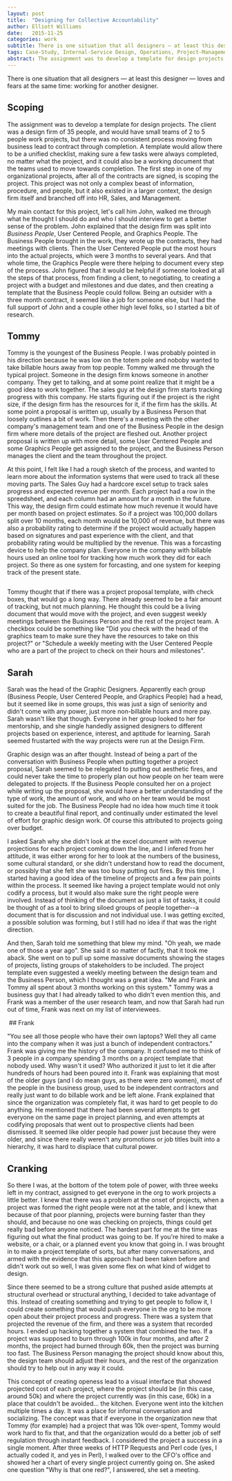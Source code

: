 ```yaml
---
layout: post
title:  "Designing for Collective Accountability"
author: Elliott Williams
date:   2015-11-25
categories: work
subtitle: There is one situation that all designers — at least this designer — loves and fears at the same time: working for another designer.
tags: Case-Study, Internal-Service Design, Operations, Project-Management, Process-and-Collaboration
abstract: The assignment was to develop a template for design projects. The client was a design firm of 35 people, and would have small teams of 2 to 5 people work projects, but there was no consistent process moving from business lead to contract through completion. A template would allow there to be a unified checklist, making sure a few tasks were always completed, no matter what the project, and it could also be a working document that the teams used to move towards completion. The first step in one of my organizational projects, after all of the contracts are signed, is scoping the project. This project was not only a complex beast of information, procedure, and people, but it also existed in a larger context, the design firm itself and branched off into HR, Sales, and Management.
---
```


There is one situation that all designers — at least this designer — loves and fears at the same time: working for another designer.


## Scoping

The assignment was to develop a template for design projects. The client was a design firm of 35 people, and would have small teams of 2 to 5 people work projects, but there was no consistent process moving from business lead to contract through completion. A template would allow there to be a unified checklist, making sure a few tasks were always completed, no matter what the project, and it could also be a working document that the teams used to move towards completion. The first step in one of my organizational projects, after all of the contracts are signed, is scoping the project. This project was not only a complex beast of information, procedure, and people, but it also existed in a larger context, the design firm itself and branched off into HR, Sales, and Management.

My main contact for this project, let's call him John, walked me through what he thought I should do and who I should interview to get a better sense of the problem. John explained that the design firm was split into *Business People*, User Centered People, and Graphics People. The Business People brought in the work, they wrote up the contracts, they had meetings with clients. Then the User Centered People put the most hours into the actual projects, which were 3 months to several years. And that whole time, the Graphics People were there helping to document every step of the process. John figured that it would be helpful if someone looked at all the steps of that process, from finding a client, to negotiating, to creating a project with a budget and milestones and due dates, and then creating a template that the Business People could follow. Being an outsider with a three month contract, it seemed like a job for someone else, but I had the full support of John and a couple other high level folks, so I started a bit of research.

## Tommy

Tommy is the youngest of the Business People. I was probably pointed in his direction because he was low on the totem pole and noboby wanted to take billable hours away from top people. Tommy walked me through the typical project. Someone in the design firm knows someone in another company. They get to talking, and at some point realize that it might be a good idea to work together. The sales guy at the design firm starts tracking progress with this company. He starts figuring out if the project is the right size, if the design firm has the resources for it, if the firm has the skills. At some point a proposal is written up, usually by a Business Person that loosely outlines a bit of work. Then there's a meeting with the other company's management team and one of the Business People in the design firm where more details of the project are fleshed out. Another project proposal is written up with more detail, some User Centered People and some Graphics People get assigned to the project, and the Business Person manages the client and the team throughout the project.

At this point, I felt like I had a rough sketch of the process, and wanted to learn more about the information systems that were used to track all these moving parts. The Sales Guy had a hardcore excel setup to track sales progress and expected revenue per month. Each project had a row in the spreedsheet, and each column had an amount for a month in the future. This way, the design firm could estimate how much revenue it would have per month based on project estimates. So if a project was 100,000 dollars split over 10 months, each month would be 10,000 of revenue, but there was also a probability rating to determine if the project would actually happen based on signatures and past experience with the client, and that probability rating would be multiplied by the revenue. This was a forcasting device to help the company plan. Everyone in the company with billable hours used an online tool for tracking how much work they did for each project. So there as one system for forcasting, and one system for keeping track of the present state.



  <img class="left" src="/images/second-road-current.jpg" alt="">



Tommy thought that if there was a project proposal template, with check boxes, that would go a long way. There already seemed to be a fair amount of tracking, but not much planning. He thought this could be a living document that would move with the project, and even suggest weekly meetings between the Business Person and the rest of the project team. A checkbox could be something like "Did you check with the head of the graphics team to make sure they have the resources to take on this project?" or "Schedule a weekly meeting with the User Centered People who are a part of the project to check on their hours and milestones".

## Sarah

Sarah was the head of the Graphic Designers. Apparently each group (Business People, User Centered People, and Graphics People) had a head, but it seemed like in some groups, this was just a sign of seniority and didn't come with any power, just more non-billable hours and more pay. Sarah wasn't like that though. Everyone in her group looked to her for mentorship, and she single handedly assigned designers to different projects based on experience, interest, and aptitude for learning. Sarah seemed frustarted with the way projects were run at the Design Firm.

Graphic design was an after thought. Instead of being a part of the conversation with Business People when putting together a project proposal, Sarah seemed to be relegated to putting out aesthetic fires, and could never take the time to properly plan out how people on her team were delegated to projects. If the Business People consulted her on a project while writing up the proposal, she would have a better understanding of the type of work, the amount of work, and who on her team would be most suited for the job. The Business People had no idea how much time it took to create a beautiful final report, and continually under estimated the level of effort for graphic design work. Of course this attributed to projects going over budget.

I asked Sarah why she didn't look at the excel document with revenue projections for each project coming down the line, and I infered from her attitude, it was either wrong for her to look at the numbers of the business, some cultural standard, or she didn't understand how to read the document, or possibly that she felt she was too busy putting out fires. By this time, I started having a good idea of the timeline of projects and a few pain points within the process. It seemed like having a project template would not only codify a process, but it would also make sure the right people were involved. Instead of thinking of the document as just a list of tasks, it could be thought of as a tool to bring siloed groups of people together--a document that is for discussion and not individual use. I was getting excited, a possible solution was forming, but I still had no idea if that was the right direction.

And then, Sarah told me something that blew my mind. "Oh yeah, we made one of those a year ago". She said it so matter of factly, that it took me aback. She went on to pull up some massive documents showing the stages of projects, listing groups of stakeholders to be included. The project template even suggested a weekly meeting between the design team and the Business Person, which I thought was a great idea. "Me and Frank and Tommy all spent about 3 months working on this system." Tommy was a business guy that I had already talked to who didn't even mention this, and Frank was a member of the user research team, and now that Sarah had run out of time, Frank was next on my list of interviewees.

  <img class="left" src="/images/second-road-past.jpg" alt="">
## Frank

"You see all those people who have their own laptops? Well they all came into
the company when it was just a bunch of independent contractors." Frank was
giving me the history of the company. It confused me to think of 3 people in a
company spending 3 months on a project template that nobody used. Why wasn't it
used? Who authorized it just to let it die after hundreds of hours had been
poured into it. Frank was explaining that most of the older guys (and I do mean
guys, as there were zero women), most of the people in the business group, used to be independent contractors and really just want to do billable work and be left alone. Frank explained that since the organization was completely flat, it was hard to get people to do anything. He mentioned that there had been several attempts to get everyone on the same page in project planning, and even attempts at codifying proposals that went out to prospective clients had been dismissed. It seemed like older people had power just because they were older, and since there really weren't any promotions or job titles built into a hierarchy, it was hard to displace that cultural power.

## Cranking

So there I was, at the bottom of the totem pole of power, with three weeks left in my contract, assigned to get everyone in the org to work projects a little better. I knew that there was a problem at the onset of projects, when a project was formed the right people were not at the table, and I knew that because of that poor planning, projects were burning faster than they should, and because no one was checking on projects, things could get really bad before anyone noticed. The hardest part for me at the time was figuring out what the final product was going to be. If you're hired to make a website, or a chair, or a planned event you know that going in. I was brought in to make a project template of sorts, but after many conversations, and armed with the evidence that this approach had been taken before and didn't work out so well, I was given some flex on what kind of widget to design.

Since there seemed to be a strong culture that pushed aside attempts at structural overhead or structural anything, I decided to take advantage of this. Instead of creating something and trying to get people to follow it, I could create something that would push everyone in the org to be more open about their project process and progress. There was a system that projected the revenue of the firm, and there was a system that recorded hours. I ended up hacking together a system that combined the two. If a project was supposed to burn through 100k in four months, and after 2 months, the project had burned through 60k, then the project was burning too fast. The Business Person managing the project should know about this, the design team should adjust their hours, and the rest of the organization should try to help out in any way it could.

This concept of creating openess lead to a visual interface that showed
projected cost of each project, where the project should be (in this case,
around 50k) and where the project currently was (in this case, 60k) in a place
that couldn't be avoided... the kitchen. Everyone went into the kitchen multiple
times a day. It was a place for informal conversation and socializing. The
concept was that if everyone in the organization new that Tommy (for example)
had a project that was 10k over-spent, Tommy would work hard to fix that, and
that the organization would do a better job of self regulation through instant
feedback. I considered the project a success in a single moment. After three
weeks of HTTP Requests and Perl code (yes, I actually coded it, and yes in Perl), I walked over to the CFO's office and showed her a chart of every single project currently going on. She asked one question "Why is that one red?", I answered, she set a meeting.



